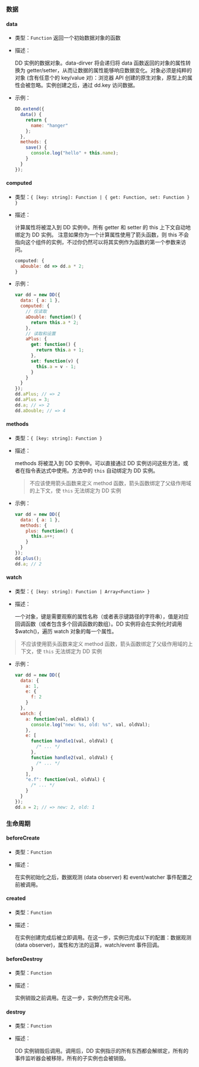 ### 数据

#### data

- 类型：`Function` 返回一个初始数据对象的函数

- 描述：

  DD 实例的数据对象。data-dirver 将会递归将 data 函数返回的对象的属性转换为 getter/setter，从而让数据的属性能够响应数据变化。对象必须是纯粹的对象 (含有任意个的 key/value 对)：浏览器 API 创建的原生对象，原型上的属性会被忽略。实例创建之后，通过 dd.key 访问数据。

- 示例：

  ```js
  DD.extend({
    data() {
      return {
        name: "hanger"
      };
    },
    methods: {
      save() {
        console.log("hello" + this.name);
      }
    }
  });
  ```

#### computed

- 类型：`{ [key: string]: Function | { get: Function, set: Function } }`

* 描述：

  计算属性将被混入到 DD 实例中。所有 getter 和 setter 的 this 上下文自动地绑定为 DD 实例。
  注意如果你为一个计算属性使用了箭头函数，则 this 不会指向这个组件的实例，不过你仍然可以将其实例作为函数的第一个参数来访问。

  ```js
  computed: {
    aDouble: dd => dd.a * 2;
  }
  ```

- 示例：

  ```js
  var dd = new DD({
    data: { a: 1 },
    computed: {
      // 仅读取
      aDouble: function() {
        return this.a * 2;
      },
      // 读取和设置
      aPlus: {
        get: function() {
          return this.a + 1;
        },
        set: function(v) {
          this.a = v - 1;
        }
      }
    }
  });
  dd.aPlus; // => 2
  dd.aPlus = 3;
  dd.a; // => 2
  dd.aDouble; // => 4
  ```

#### methods

- 类型：`{ [key: string]: Function }`

* 描述：

  methods 将被混入到 DD 实例中。可以直接通过 DD 实例访问这些方法，或者在指令表达式中使用。方法中的 `this` 自动绑定为 DD 实例。

  > 不应该使用箭头函数来定义 method 函数，箭头函数绑定了父级作用域的上下文，使 `this` 无法绑定为 DD 实例

- 示例：

  ```js
  var dd = new DD({
    data: { a: 1 },
    methods: {
      plus: function() {
        this.a++;
      }
    }
  });
  dd.plus();
  dd.a; // 2
  ```

#### watch

- 类型：`{ [key: string]: Function | Array<Function> }`

* 描述：

  一个对象，键是需要观察的属性名称（或者表示键路径的字符串），值是对应回调函数（或者包含多个回调函数的数组）。DD 实例将会在实例化时调用 $watch()，遍历 watch 对象的每一个属性。

> 不应该使用箭头函数来定义 method 函数，箭头函数绑定了父级作用域的上下文，使 `this` 无法绑定为 DD 实例

- 示例：

  ```js
  var dd = new DD({
    data: {
      a: 1,
      e: {
        f: 2
      }
    },
    watch: {
      a: function(val, oldVal) {
        console.log("new: %s, old: %s", val, oldVal);
      },
      e: [
        function handle1(val, oldVal) {
          /* ... */
        },
        function handle2(val, oldVal) {
          /* ... */
        }
      ],
      "e.f": function(val, oldVal) {
        /* ... */
      }
    }
  });
  dd.a = 2; // => new: 2, old: 1
  ```

### 生命周期

#### beforeCreate

- 类型：`Function`

- 描述：

  在实例初始化之后，数据观测 (data observer) 和 event/watcher 事件配置之前被调用。

#### created

- 类型：`Function`

- 描述：

  在实例创建完成后被立即调用。在这一步，实例已完成以下的配置：数据观测 (data observer)，属性和方法的运算，watch/event 事件回调。

#### beforeDestroy

- 类型：`Function`

- 描述：

  实例销毁之前调用。在这一步，实例仍然完全可用。

#### destroy

- 类型：`Function`

- 描述：

  DD 实例销毁后调用。调用后，DD 实例指示的所有东西都会解绑定，所有的事件监听器会被移除，所有的子实例也会被销毁。
